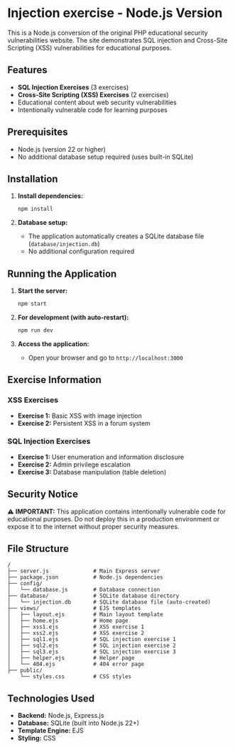 # Injection exercise - Node.js Version

This is a Node.js conversion of the original PHP educational security vulnerabilities website. The site demonstrates SQL injection and Cross-Site Scripting (XSS) vulnerabilities for educational purposes.

## Features

- **SQL Injection Exercises** (3 exercises)
- **Cross-Site Scripting (XSS) Exercises** (2 exercises)
- Educational content about web security vulnerabilities
- Intentionally vulnerable code for learning purposes

## Prerequisites

- Node.js (version 22 or higher)
- No additional database setup required (uses built-in SQLite)

## Installation

1. **Install dependencies:**
   ```bash
   npm install
   ```

2. **Database setup:**
   - The application automatically creates a SQLite database file (`database/injection.db`)
   - No additional configuration required

## Running the Application

1. **Start the server:**
   ```bash
   npm start
   ```

2. **For development (with auto-restart):**
   ```bash
   npm run dev
   ```

3. **Access the application:**
   - Open your browser and go to `http://localhost:3000`

## Exercise Information

### XSS Exercises
- **Exercise 1:** Basic XSS with image injection
- **Exercise 2:** Persistent XSS in a forum system

### SQL Injection Exercises
- **Exercise 1:** User enumeration and information disclosure
- **Exercise 2:** Admin privilege escalation
- **Exercise 3:** Database manipulation (table deletion)

## Security Notice

⚠️ **IMPORTANT:** This application contains intentionally vulnerable code for educational purposes. Do not deploy this in a production environment or expose it to the internet without proper security measures.

## File Structure

```
/
├── server.js              # Main Express server
├── package.json           # Node.js dependencies
├── config/
│   └── database.js        # Database connection
├── database/              # SQLite database directory
│   └── injection.db       # SQLite database file (auto-created)
├── views/                 # EJS templates
│   ├── layout.ejs         # Main layout template
│   ├── home.ejs           # Home page
│   ├── xss1.ejs           # XSS exercise 1
│   ├── xss2.ejs           # XSS exercise 2
│   ├── sql1.ejs           # SQL injection exercise 1
│   ├── sql2.ejs           # SQL injection exercise 2
│   ├── sql3.ejs           # SQL injection exercise 3
│   ├── helper.ejs         # Helper page
│   └── 404.ejs            # 404 error page
├── public/
    └── styles.css         # CSS styles
```

## Technologies Used

- **Backend:** Node.js, Express.js
- **Database:** SQLite (built into Node.js 22+)
- **Template Engine:** EJS
- **Styling:** CSS
